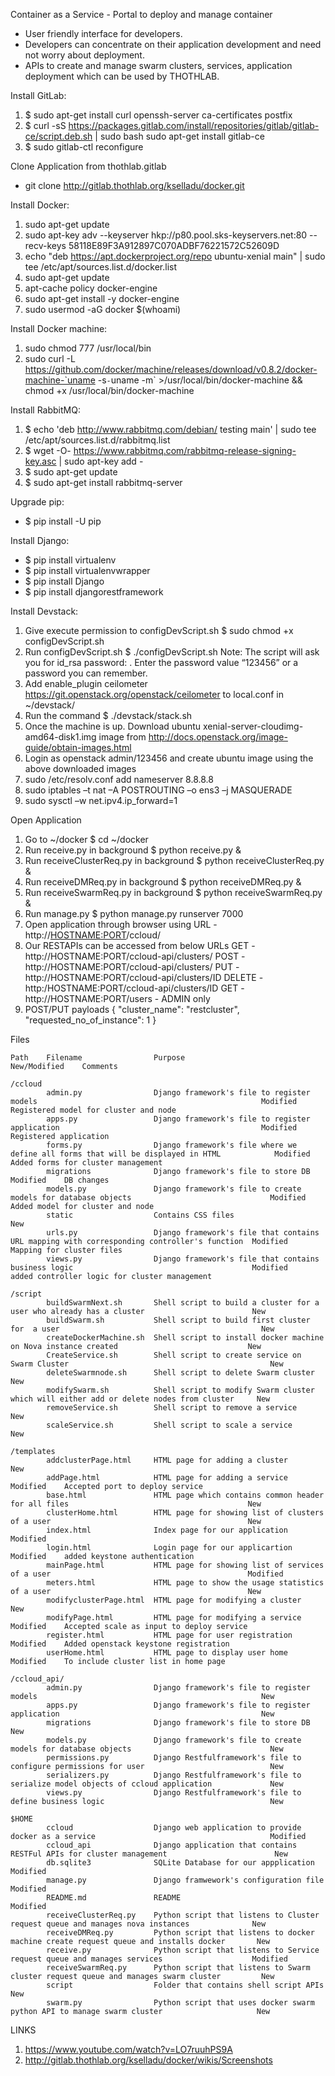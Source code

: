 Container as a Service - Portal to deploy and manage container
* User friendly interface for developers.
* Developers can concentrate on their application development and need not worry about deployment.
* APIs to create and manage swarm clusters, services, application deployment which can be used by THOTHLAB.

Install GitLab:

1. $ sudo apt-get install curl openssh-server ca-certificates postfix
2. $ curl -sS https://packages.gitlab.com/install/repositories/gitlab/gitlab-ce/script.deb.sh | sudo bash sudo apt-get install gitlab-ce
3. $ sudo gitlab-ctl reconfigure

Clone Application from thothlab.gitlab

* git clone http://gitlab.thothlab.org/kselladu/docker.git

Install Docker:

1. sudo apt-get update
2. sudo apt-key adv --keyserver hkp://p80.pool.sks-keyservers.net:80 --recv-keys 58118E89F3A912897C070ADBF76221572C52609D
3. echo "deb https://apt.dockerproject.org/repo ubuntu-xenial main" | sudo tee /etc/apt/sources.list.d/docker.list
4. sudo apt-get update
5. apt-cache policy docker-engine
6. sudo apt-get install -y docker-engine
7. sudo usermod -aG docker $(whoami)

Install Docker machine:

1. sudo chmod 777 /usr/local/bin
2. sudo curl -L https://github.com/docker/machine/releases/download/v0.8.2/docker-machine-`uname -s`-`uname -m` >/usr/local/bin/docker-machine && \
chmod +x /usr/local/bin/docker-machine

Install RabbitMQ:

1. $ echo 'deb http://www.rabbitmq.com/debian/ testing main' |
sudo tee /etc/apt/sources.list.d/rabbitmq.list
2. $ wget -O- https://www.rabbitmq.com/rabbitmq-release-signing-key.asc |
sudo apt-key add -	
3. $ sudo apt-get update
4. $ sudo apt-get install rabbitmq-server

Upgrade pip:

* $ pip install -U pip

Install Django:

* $ pip install virtualenv
* $ pip install virtualenvwrapper
* $ pip install Django
* $ pip install djangorestframework



Install Devstack:

1. Give execute permission to configDevScript.sh
      $ sudo chmod +x configDevScript.sh 
2. Run configDevScript.sh
      $ ./configDevScript.sh
Note: The script will ask you for id_rsa password: . Enter the password value “123456” or a password you can remember.
3. Add enable_plugin ceilometer https://git.openstack.org/openstack/ceilometer to local.conf in ~/devstack/ 
4. Run the command 
      $ ./devstack/stack.sh
5. Once the machine is up. Download ubuntu xenial-server-cloudimg-amd64-disk1.img image from http://docs.openstack.org/image-guide/obtain-images.html
6. Login as openstack admin/123456 and create ubuntu image using the above downloaded images
7. sudo /etc/resolv.conf add nameserver 8.8.8.8
8. sudo iptables –t nat –A POSTROUTING –o ens3 –j MASQUERADE 
9. sudo sysctl –w net.ipv4.ip_forward=1

Open Application

1. Go to ~/docker
      $ cd ~/docker
2. Run receive.py in background
      $ python receive.py &
3. Run receiveClusterReq.py in background
      $ python receiveClusterReq.py &
4. Run receiveDMReq.py in background
      $ python receiveDMReq.py &
5. Run receiveSwarmReq.py in background
      $ python receiveSwarmReq.py &  
6. Run manage.py
      $ python manage.py runserver 7000
7. Open application through browser using URL - http://<HOSTNAME:PORT>/ccloud/
8. Our RESTAPIs can be accessed from below URLs 
            GET     - http://HOSTNAME:PORT/ccloud-api/clusters/
            POST    - http://HOSTNAME:PORT/ccloud-api/clusters/
            PUT     - http://HOSTNAME:PORT/ccloud-api/clusters/ID
            DELETE  - http:/HOSTNAME:PORT/ccloud-api/clusters/ID
            GET - http://HOSTNAME:PORT/users - ADMIN only
9. POST/PUT payloads
{
"cluster_name": "restcluster",
"requested_no_of_instance": 1
}

Files

	Path	Filename				Purpose																						New/Modified	Comments
	
	/ccloud	
	        admin.py				Django framework's file to register models													Modified	Registered model for cluster and node
			apps.py					Django framework's file to register application												Modified	Registered application
			forms.py				Django framework's file where we define all forms that will be displayed in HTML			Modified	Added forms for cluster management
			migrations				Django framework's file to store DB															Modified	DB changes
			models.py				Django framework's file to create models for database objects								Modified	Added model for cluster and node
			static					Contains CSS files																			New	
			urls.py					Django framework's file that contains URL mapping with corresponding controller's function	Modified	Mapping for cluster files
			views.py				Django framework's file that contains business logic										Modified	added controller logic for cluster management
	
	/script	
	        buildSwarmNext.sh		Shell script to build a cluster for a user who already has a cluster						New	
			buildSwarm.sh			Shell script to build first cluster for  a user												New	
			createDockerMachine.sh	Shell script to install docker machine on Nova instance created								New	
			CreateService.sh		Shell script to create service on Swarm Cluster												New	
			deleteSwarmnode.sh		Shell script to delete Swarm cluster														New	
			modifySwarm.sh			Shell script to modify Swarm cluster which will either add or delete nodes from cluster		New	
			removeService.sh		Shell script to remove a service															New	
			scaleService.sh			Shell script to scale a service																New	
    
    /templates
	        addclusterPage.html		HTML page for adding a cluster																New	
			addPage.html			HTML page for adding a service																Modified	Accepted port to deploy service
			base.html				HTML page which contains common header for all files										New	
			clusterHome.html		HTML page for showing list of clusters of a user											New	
			index.html				Index page for our application																Modified	
			login.html				Login page for our applicartion																Modified	added keystone authentication
			mainPage.html			HTML page for showing list of services of a user											Modified	
			meters.html				HTML page to show the usage statistics of a user											New	
			modifyclusterPage.html	HTML page for modifying a cluster															New	
			modifyPage.html			HTML page for modifying a service															Modified	Accepted scale as input to deploy service
			register.html			HTML page for user registration																Modified	Added openstack keystone registration
			userHome.html			HTML page to display user home 																Modified	To include cluster list in home page
    
    /ccloud_api/	
			admin.py				Django framework's file to register models													New	
			apps.py					Django framework's file to register application												New	
			migrations				Django framework's file to store DB															New	
			models.py				Django framework's file to create models for database objects								New	
			permissions.py			Django Restfulframework's file to configure permissions for user							New	
			serializers.py			Django Restfulframework's file to serialize model objects of ccloud application				New	
			views.py				Django Restfulframework's file to define business logic										New
	
	$HOME
            ccloud                  Django web application to provide docker as a service                                       Modified        
            ccloud_api              Django application that contains RESTFul APIs for cluster management                        New
            db.sqlite3              SQLite Database for our appplication                                                        Modified
            manage.py               Django framwework's configuration file                                                      Modified
            README.md               README                                                                                      Modified
            receiveClusterReq.py    Python script that listens to Cluster request queue and manages nova instances              New
            receiveDMReq.py         Python script that listens to docker machine create request queue and installs docker       New
            receive.py              Python script that listens to Service request queue and manages services                    Modified
            receiveSwarmReq.py      Python script that listens to Swarm cluster request queue and manages swarm cluster         New
            script                  Folder that contains shell script APIs                                                      New
            swarm.py                Python script that uses docker swarm python API to manage swarm cluster                     New
            
            
LINKS

1. https://www.youtube.com/watch?v=LO7ruuhPS9A
2. http://gitlab.thothlab.org/kselladu/docker/wikis/Screenshots 
            
        